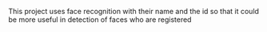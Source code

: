 This project uses face recognition with their name and the id so that it could be more useful in detection of faces who are registered  
